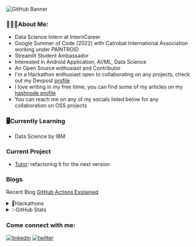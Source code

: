 ![GitHub Banner](https://github.com/akebu6/akebu6/assets/74776297/56ef0abe-e109-4387-b7fd-905a6215abb3)


### 👩🏽‍💻About Me:
- Data Science Intern at InternCareer
- Google Summer of Code (2022) with Catrobat International Association working under PAINTROID
- Streamlit Student Ambassador
- Interested in Android Application, AI/ML, Data Science
- An Open Source enthusiast and Contributor
- I'm a Hackathon enthusiast open to collaborating on any projects, check out my Devpost [profile](https://devpost.com/akebu6)
- I love writing in my free tiime, you can find some of my articles on my [hashnode profile](https://akebu6.hashnode.dev/)
- You can reach me on any of my socials listed below for any collaboration on OSS projects
<!--- View my portflio here, [link](https://portfolio-akebu.streamlit.app/). It's entirely built using Streamlit --->

### 🖥️Currently Learning
- Data Science by IBM

### Current Project
- [Tutor](https://github.com/akebu6/Tutor): refactoring it for the next version

### Blogs
<p>Recent Blog <a href="https://akebu6.hashnode.dev/github-actions-explained">GitHub Actions Explained</a></p>

<details>
   <summary>📌Hackathons</summary>
   
   | Year | Name of Hackathon | Project | Achievement | Explore Project |
   | ---- | ----------------- | ------- | ----------- | --------------- |
   | 2022 | Holiday Hacks 2022 | Moody | All Girls Team | N/A |
   | 2022 | National ICTAZ Hackathon | E-Voing System | First Place | N/A |
   | 2023 | HackBytes II | PennyWise | Best use of Qoom | [View](https://penny-wise-one.vercel.app/) | 
   | 2023 | TechTogether Online | SelfWatch | Best use of GitHub | N/A | 
   | 2023 | GNEC HACKATHON | Biosense | Top 10 Participants | [View](biosense.onrender.com) |
   | 2023 | MLH - Hacks for Hackers | MLH - Hacks for Hackers | N/A | N/A |
   | 2023 | Katy Youth Hacks | EcoRead | N/A | [View]( ecoread.streamlit.app) |
   | 2023 | Hackspree 1.0 | CommunityConnect | N/A | [View](https://github.com/Ansumanbhujabal/Hackspree1.0)
   
</details>

<!---- ### Technologies I Use
![Kotlin](https://img.shields.io/badge/kotlin-%230095D5.svg?style=for-the-badge&logo=kotlin&logoColor=white)
[<img alt="C++" src="https://img.shields.io/badge/C%2B%2B-00599C?style=for-the-badge&logo=c%2B%2B&logoColor=white" />](https://www.w3schools.com/cpp/)
<img alt="Java" src="https://img.shields.io/badge/Java-ED8B00?style=for-the-badge&logo=java&logoColor=white" />
<img alt="Node.js logo" src="https://img.shields.io/badge/Node.js-282C34?logo=node.js&logoColor=339933" height="25" />
[<img alt="Javascript" src="https://img.shields.io/badge/JavaScript-323330?style=for-the-badge&logo=javascript&logoColor=F7DF1" />](https://www.javascript.com/)
[<img alt="HTML" src="https://img.shields.io/badge/HTML5-E34F26?style=for-the-badge&logo=html5&logoColor=white" />](https://developer.mozilla.org/en-US/docs/Web/HTML)
[<img alt="CSS" src="https://img.shields.io/badge/CSS3-1572B6?style=for-the-badge&logo=css3&logoColor=white" />](https://www.w3schools.com/css/)
<img alt="json" src="https://img.shields.io/badge/json-5E5C5C?style=for-the-badge&logo=json&logoColor=white" />
<img alt="php" src="https://img.shields.io/badge/PHP-777BB4?style=for-the-badge&logo=php&logoColor=white" />
![MySQL](https://img.shields.io/badge/mysql-%2300f.svg?style=for-the-badge&logo=mysql&logoColor=white)
![Express.js](https://img.shields.io/badge/express.js-%23404d59.svg?style=for-the-badge&logo=express&logoColor=%2361DAFB)
![jQuery](https://img.shields.io/badge/jquery-%230769AD.svg?style=for-the-badge&logo=jquery&logoColor=white)
![SASS](https://img.shields.io/badge/SASS-hotpink.svg?style=for-the-badge&logo=SASS&logoColor=white)
![Jenkins](https://img.shields.io/badge/jenkins-%232C5263.svg?style=for-the-badge&logo=jenkins&logoColor=white)

### Tools I use
[<img alt="figma" src="https://img.shields.io/badge/Figma-F24E1E?style=for-the-badge&logo=figma&logoColor=white" />](https://www.figma.com/) 
[<img alt="canva" src="https://img.shields.io/badge/Canva-%2300C4CC.svg?&style=for-the-badge&logo=Canva&logoColor=white" />](https://www.canva.com/)
<img alt="intellij-idea" src="https://img.shields.io/badge/IntelliJ_IDEA-000000.svg?style=for-the-badge&logo=intellij-idea&logoColor=white" />
<img alt="vscode" src="https://img.shields.io/badge/Visual_Studio_Code-0078D4?style=for-the-badge&logo=visual%20studio%20code&logoColor=white" />
<img alt="android" src="https://img.shields.io/badge/Android-282C34?logo=android&logoColor=3DDC84" alt="Android logo" title="Android" height="25" />
<img alt="git" src="https://img.shields.io/badge/git-282C34?logo=git&logoColor=F05032" title="git" height="25" />
<img alt="jira" src="https://img.shields.io/badge/Jira-0052CC?style=for-the-badge&logo=Jira&logoColor=white" /> ----->

<details>
   <summary>✨GitHub Stats</summary>
   <img  align="center" width="48%" src="https://github-readme-stats.vercel.app/api?username=akebu6&show_icons=true&theme=algolia" />
   <img  align="center" width="48%" src="https://github-readme-streak-stats.herokuapp.com/?user=akebu6&theme=algolia" />

   <p align="center">
       <img width="48%" src="https://github-readme-stats.vercel.app/api/top-langs/?username=akebu6&layout=compact&theme=algolia" />
   </p>
   
</details>

### Come connect with me:
[<img alt="linkedin" src="https://img.shields.io/badge/LinkedIn-0077B5?style=for-the-badge&logo=linkedin&logoColor=white" />](https://www.linkedin.com/in/akebu-simasiku-24186720a/)
[<img alt="twitter" src="https://img.shields.io/badge/Twitter-1DA1F2?style=for-the-badge&logo=twitter&logoColor=white" />](https://twitter.com/akebu6)
